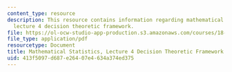 ```yaml
---
content_type: resource
description: This resource contains information regarding mathematical statistics,
  lecture 4 decision theoretic framework.
file: https://ol-ocw-studio-app-production.s3.amazonaws.com/courses/18-655-mathematical-statistics-spring-2016/413f5097d687e26407e4634a374ed375_MIT18_655S16_LecNote4.pdf
file_type: application/pdf
resourcetype: Document
title: Mathematical Statistics, Lecture 4 Decision Theoretic Framework
uid: 413f5097-d687-e264-07e4-634a374ed375
---
```

